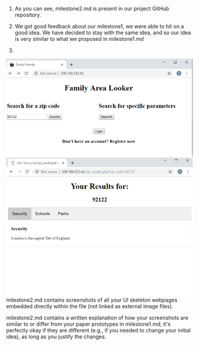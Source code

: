 1. As you can see, milestone2.md is present in our project GitHub repository.

2. We got good feedback about our milestone1, we were able to hit on a good idea. We have decided to stay with the same idea, and so our idea is very similar to what we proposed in milestone1.md

3. 
![ScreenShot 1](https://raw.githubusercontent.com/yimengsun/COGS121-project/master/ScreenShot%201%20.PNG)
![ScreenShot 2](https://raw.githubusercontent.com/yimengsun/COGS121-project/master/ScreenShot%202.PNG)
milestone2.md contains screenshots of all your UI skeleton webpages embedded directly within the file (not linked as external image files).


milestone2.md contains a written explanation of how your screenshots are similar to or differ from your paper prototypes in milestone1.md; it's perfectly okay if they are different (e.g., if you needed to change your initial idea), as long as you justify the changes.
